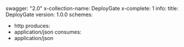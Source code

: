 swagger: "2.0"
x-collection-name: DeployGate
x-complete: 1
info:
  title: DeployGate
  version: 1.0.0
schemes:
- http
produces:
- application/json
consumes:
- application/json